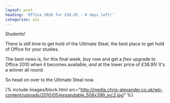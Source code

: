 ```yaml
---
layout: post
heading: 'Office 2010 for £38.95 - 8 days left!'
categories: uni
---
```


Students!

There is still time to get hold of the Ultimate Steal, the best place to get hold of Office for your studies.

The best news is, for this final week, buy now and get a *free* upgrade to Office 2010 when it becomes available, *and* at the lower price of £38.95! It's a winner all round.

So head on over to the Ultimate Steal now.

{% include images/block.html src="http://media.chris-alexander.co.uk/wp-content/uploads/2010/05/expandable_508x399_inc2.jpg" %}
